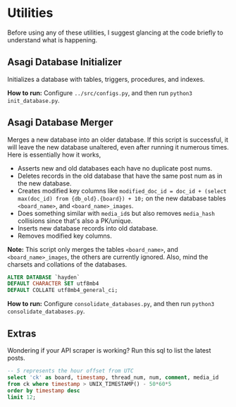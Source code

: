 # Utilities

Before using any of these utilities, I suggest glancing at the code briefly to understand what is happening.

## Asagi Database Initializer

Initializes a database with tables, triggers, procedures, and indexes.

**How to run:** Configure `../src/configs.py`, and then run `python3 init_database.py`.

## Asagi Database Merger

Merges a new database into an older database. If this script is successful, it will leave the new database unaltered, even after running it numerous times. Here is essentially how it works,

- Asserts new and old databases each have no duplicate post nums.
- Deletes records in the old database that have the same post num as in the new database.
- Creates modified key columns like `modified_doc_id = doc_id + (select max(doc_id) from {db_old}.{board}) + 10;` on the new database tables `<board_name>`, and `<board_name>_images`.
- Does something similar with `media_id`s but also removes `media_hash` collisions since that's also a PK/unique.
- Inserts new database records into old database.
- Removes modified key columns.

**Note:** This script only merges the tables `<board_name>`, and `<board_name>_images`, the others are currently ignored. Also, mind the charsets and collations of the databases.

```sql
ALTER DATABASE `hayden`
DEFAULT CHARACTER SET utf8mb4
DEFAULT COLLATE utf8mb4_general_ci;
```

**How to run:** Configure `consolidate_databases.py`, and then run `python3 consolidate_databases.py`.


## Extras

Wondering if your API scraper is working? Run this sql to list the latest posts.

```sql
-- 5 represents the hour offset from UTC
select 'ck' as board, timestamp, thread_num, num, comment, media_id
from ck where timestamp > UNIX_TIMESTAMP() - 50*60*5
order by timestamp desc
limit 12;
```